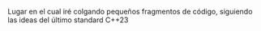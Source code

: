 Lugar en el cual iré colgando pequeños fragmentos de código, siguiendo las ideas del último standard C++23
